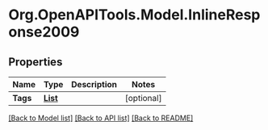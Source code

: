 # Org.OpenAPITools.Model.InlineResponse2009
## Properties

Name | Type | Description | Notes
------------ | ------------- | ------------- | -------------
**Tags** | [**List<Tag>**](Tag.md) |  | [optional] 

[[Back to Model list]](../README.md#documentation-for-models) [[Back to API list]](../README.md#documentation-for-api-endpoints) [[Back to README]](../README.md)

